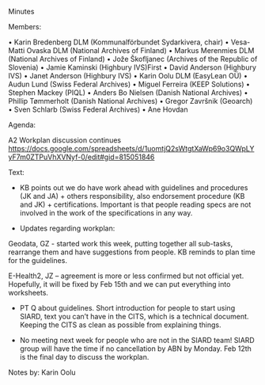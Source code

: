 Minutes

Members:

•	Karin Bredenberg DLM (Kommunalförbundet Sydarkivera, chair)
•	Vesa-Matti Ovaska DLM (National Archives of Finland)
•	Markus Merenmies DLM (National Archives of Finland)
•	Jože Škofljanec (Archives of the Republic of Slovenia)
•	Jamie Kaminski (Highbury IVS)First 
•	David Anderson (Highbury IVS)
•	Janet Anderson (Highbury IVS)
•	Karin Oolu DLM (EasyLean OÜ)
•	Audun Lund (Swiss Federal Archives)
•	Miguel Ferreira (KEEP Solutions)
•	Stephen Mackey (PIQL)
•	Anders Bo Nielsen (Danish National Archives)
•	Phillip Tømmerholt (Danish National Archives)
•	Gregor Završnik (Geoarch)
•	Sven Schlarb (Swiss Federal Archives)
•	Ane Hovdan 

Agenda: 

A2 Workplan discussion continues
https://docs.google.com/spreadsheets/d/1uomtjQ2sWtgtXaWp69o3QWpLYyF7m0ZTPuVhXVNyf-0/edit#gid=815051846

Text:

- KB points out we do have work ahead with guidelines and procedures (JK and JA) + others responsibility, also endorsement procedure (KB and JK) + certifications. Important is that people reading specs are not involved in the work of the specifications in any way. 
 
- Updates regarding workplan:
 
Geodata, GZ - started work this week, putting together all sub-tasks, rearrange them and have suggestions from people. KB reminds to plan time for the guidelines. 
 
E-Health2, JZ – agreement is more or less confirmed but not official yet. Hopefully, it will be fixed by Feb 15th and we can put everything into worksheets. 
                                                                                                                               
- PT Q about guidelines. Short introduction for people to start using SIARD, text you can’t have in the CITS, which is a technical document. Keeping the CITS as clean as possible from explaining things.
 
- No meeting next week for people who are not in the SIARD team! 
SIARD group will have the time if no cancellation by ABN by Monday. 
Feb 12th is the final day to discuss the workplan. 
                                                                    
Notes by: Karin Oolu
